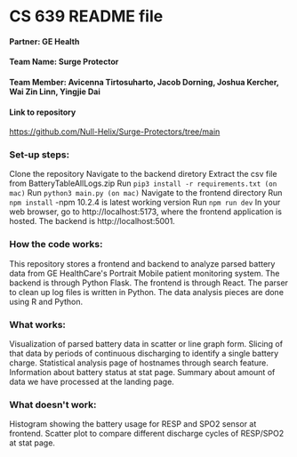 # CS 639 README file

#### Partner: GE Health

#### Team Name: Surge Protector

#### Team Member: Avicenna Tirtosuharto, Jacob Dorning, Joshua Kercher, Wai Zin Linn, Yingjie Dai

#### Link to repository

https://github.com/Null-Helix/Surge-Protectors/tree/main

### Set-up steps:

Clone the repository
Navigate to the backend diretory
Extract the csv file from BatteryTableAllLogs.zip
Run `pip3 install -r requirements.txt (on mac)`
Run `python3 main.py (on mac)`
Navigate to the frontend directory
Run `npm install` -npm 10.2.4 is latest working version
Run `npm run dev`
In your web browser, go to http://localhost:5173, where the frontend application is hosted. The backend is http://localhost:5001.

### How the code works:

This repository stores a frontend and backend to analyze parsed battery data from GE HealthCare's Portrait Mobile patient monitoring system.
The backend is through Python Flask.
The frontend is through React.
The parser to clean up log files is written in Python.
The data analysis pieces are done using R and Python.

### What works:

Visualization of parsed battery data in scatter or line graph form.
Slicing of that data by periods of continuous discharging to identify a single battery charge.
Statistical analysis page of hostnames through search feature.
Information about battery status at stat page.
Summary about amount of data we have processed at the landing page.

### What doesn't work:

Histogram showing the battery usage for RESP and SPO2 sensor at frontend. Scatter plot to compare different discharge cycles of RESP/SPO2 at stat page.
